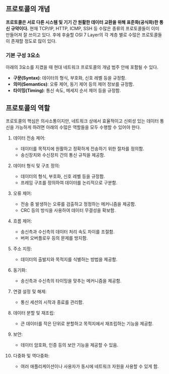 ## 프로토콜의 개념

**프로토콜은 서로 다른 시스템 및 기기 간 원활한 데이터 교환을 위해 표준화(공식화)한 통신 규약이다.** 현재 TCP/IP, HTTP, ICMP, SSH 등 수많은 종류의 프로토콜들이 이미 만들어져 잘 쓰이고 있다. 후에 후술할 OSI 7 Layer의 각 계층 별로 수많은 프로토콜들이 존재할 정도로 많이 있다.

### 기본 구성 3요소

아래의 3요소를 지켰을 때 현대 네트워크 프로토콜의 개념 범주 안에 포함될 수 있다.
- **구문(Syntax)**: 데이터의 형식, 부호화, 신호 레벨 등을 규정함.
- **의미(Semantics)**: 오류 제어, 동기 제어 등의 제어 정보를 규정함.
- **타이밍(Timing)**: 통신 속도, 메세지 순서 제어 등을 규정함.

## 프로토콜의 역할

프로토콜의 핵심은 의사소통이지만, 네트워크 상에서 효율적이고 신뢰성 있는 데이터 통신을 가능하게 하려면 아래의 수많은 역할들을 모두 수행할 수 있어야 한다.

1. 데이터 전송 제어:
   - 데이터를 목적지에 원활하고 정확하게 전송하기 위한 절차를 정의함.
   - 송신장치와 수신장치 간의 통신 규칙을 제공함.

2. 데이터 형식 및 구조 정의:
   - 데이터의 형식, 부호화, 신호 레벨 등을 규정함.
   - 프레임 구조를 정의하여 데이터를 논리적으로 구분함.

3. 오류 제어:
   - 전송 중 발생하는 오류를 검출하고 정정하는 메커니즘을 제공함.
   - CRC 등의 방식을 사용하여 데이터 무결성을 확보함.

4. 흐름 제어:
   - 송신측과 수신측의 데이터 처리 속도 차이를 조절함.
   - 버퍼 오버플로우 등의 문제를 방지함.

5. 주소 지정:
   - 데이터의 출발지와 목적지를 식별하는 방법을 제공함.

6. 동기화:
   - 송신측과 수신측의 타이밍을 맞추는 메커니즘을 제공함.

7. 연결 설정 및 해제:
   - 통신 세션의 시작과 종료를 관리함.

8. 데이터 분할 및 재조립:
   - 큰 데이터를 작은 단위로 분할하고 목적지에서 재조립하는 기능을 제공함.

9. 보안:
   - 데이터 암호화, 인증 등의 보안 기능을 제공할 수 있음.

10. 다중화 및 역다중화:
    - 여러 애플리케이션이나 사용자가 동시에 네트워크 자원을 사용할 수 있게 함.
